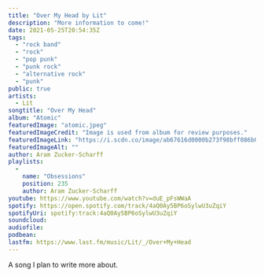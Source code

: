 ```yaml
---
title: "Over My Head by Lit"
description: "More information to come!"
date: 2021-05-25T20:54:35Z
tags:
  - "rock band"
  - "rock"
  - "pop punk"
  - "punk rock"
  - "alternative rock"
  - "punk"
public: true
artists:
  - Lit
songtitle: "Over My Head"
album: "Atomic"
featuredImage: "atomic.jpeg"
featuredImageCredit: "Image is used from album for review purposes."
featuredImageLink: "https://i.scdn.co/image/ab67616d0000b273f98bff086b0abb412dc04cb1"
featuredImageAlt: ""
author: Aram Zucker-Scharff
playlists:
  -
    name: "Obsessions"
    position: 235
    author: Aram Zucker-Scharff
youtube: https://www.youtube.com/watch?v=duE_pFsWWaA
spotify: https://open.spotify.com/track/4aQ0Ay5BP6oSylwU3uZqiY
spotifyUri: spotify:track:4aQ0Ay5BP6oSylwU3uZqiY
soundcloud:
audiofile:
podbean:
lastfm: https://www.last.fm/music/Lit/_/Over+My+Head
---
```


A song I plan to write more about.
		